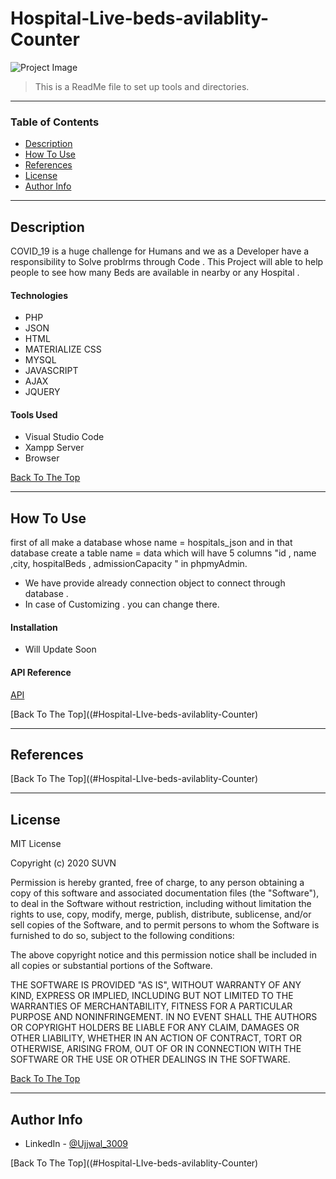 # Hospital-Live-beds-avilablity-Counter

![Project Image](project-image-url)

> This is a ReadMe file to set up tools and directories.

---

### Table of Contents


- [Description](#description)
- [How To Use](#how-to-use)
- [References](#references)
- [License](#license)
- [Author Info](#author-info)

---

## Description

COVID_19 is a huge challenge for Humans and we as a Developer have a responsibility to Solve problrms through Code .  This Project will able to help people to see how many Beds are available in nearby or any Hospital .
#### Technologies

- PHP
- JSON
- HTML
- MATERIALIZE CSS
- MYSQL
- JAVASCRIPT
- AJAX
- JQUERY

#### Tools Used

- Visual Studio Code
- Xampp Server
- Browser


[Back To The Top](#Hospital-LIve-beds-avilablity-Counter)

---

## How To Use

first of all make a database whose name = hospitals_json and in that database create a table name = data which will have 5 columns "id , name ,city, hospitalBeds , admissionCapacity " in phpmyAdmin.

- We have provide already connection object to connect through database .
- In case of Customizing . you can change there. 

#### Installation


- Will Update Soon



#### API Reference

[API](#https://api.rootnet.in/covid19-in/hospitals/medical-colleges)



[Back To The Top]((#Hospital-LIve-beds-avilablity-Counter)

---

## References
[Back To The Top]((#Hospital-LIve-beds-avilablity-Counter)

---

## License

MIT License

Copyright (c) 2020 SUVN

Permission is hereby granted, free of charge, to any person obtaining a copy
of this software and associated documentation files (the "Software"), to deal
in the Software without restriction, including without limitation the rights
to use, copy, modify, merge, publish, distribute, sublicense, and/or sell
copies of the Software, and to permit persons to whom the Software is
furnished to do so, subject to the following conditions:

The above copyright notice and this permission notice shall be included in all
copies or substantial portions of the Software.

THE SOFTWARE IS PROVIDED "AS IS", WITHOUT WARRANTY OF ANY KIND, EXPRESS OR
IMPLIED, INCLUDING BUT NOT LIMITED TO THE WARRANTIES OF MERCHANTABILITY,
FITNESS FOR A PARTICULAR PURPOSE AND NONINFRINGEMENT. IN NO EVENT SHALL THE
AUTHORS OR COPYRIGHT HOLDERS BE LIABLE FOR ANY CLAIM, DAMAGES OR OTHER
LIABILITY, WHETHER IN AN ACTION OF CONTRACT, TORT OR OTHERWISE, ARISING FROM,
OUT OF OR IN CONNECTION WITH THE SOFTWARE OR THE USE OR OTHER DEALINGS IN THE
SOFTWARE.


[Back To The Top](#Hospital-LIve-beds-avilablity-Counter)

---

## Author Info

- LinkedIn - [@Ujjwal_3009](https://linkedin.com/ujjwal-kumar3009)


[Back To The Top]((#Hospital-LIve-beds-avilablity-Counter)
